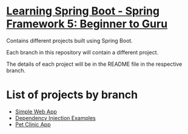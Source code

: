 # [Learning Spring Boot - Spring Framework 5: Beginner to Guru](https://www.udemy.com/course/spring-framework-5-beginner-to-guru/)

Contains different projects built using Spring Boot.

Each branch in this repository will contain a different project.

The details of each project will be in the README file in the respective branch.

# List of projects by branch

- [Simple Web App](https://github.com/Migas99/learning-spring-boot/tree/web-app)
- [Dependency Injection Examples](https://github.com/Migas99/learning-spring-boot/tree/dependency-injection)
- [Pet Clinic App](https://github.com/Migas99/learning-spring-boot/tree/pet-clinic)
